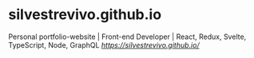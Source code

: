 # silvestrevivo.github.io

Personal portfolio-website | Front-end Developer | React, Redux, Svelte, TypeScript, Node, GraphQL _https://silvestrevivo.github.io/_
